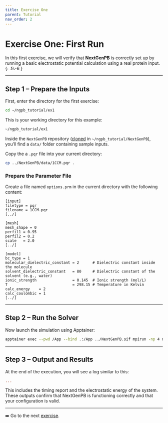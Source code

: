 ```yaml
---
title: Exercise One
parent: Tutorial
nav_order: 2
---
```


# Exercise One: First Run

In this first exercise, we will verify that **NextGenPB** is correctly set up by running a basic electrostatic potential calculation using a real protein input.
{: .fs-6 }

---

## Step 1 – Prepare the Inputs

First, enter the directory for the first exercise:

```bash
cd ~/ngpb_tutorial/ex1
```

This is your working directory for this example:

```bash
~/ngpb_tutorial/ex1
```

Inside the `NextGenPB` repository ([cloned](/nextgenpb_tutorial/docs/tutorial/stage) in `~/ngpb_tutorial/NextGenPB`), you’ll find a `data/` folder containing sample inputs.

Copy the a `.pqr` file into your current directory:

```bash
cp ../NextGenPB/data/1CCM.pqr .
```

### Prepare the Parameter File

Create a file named `options.prm` in the current directory with the following content:

```
[input]
filetype = pqr
filename = 1CCM.pqr
[../]

[mesh]
mesh_shape = 0
perfil1 = 0.95
perfil2 = 0.2
scale   = 2.0
[../]

[model]
bc_type = 1                                
molecular_dielectric_constant = 2      # Dielectric constant inside the molecule
solvent_dielectric_constant   = 80     # Dielectric constant of the solvent (e.g., water)
ionic_strength                = 0.145  # Ionic strength (mol/L)
T                             = 298.15 # Temperature in Kelvin
calc_energy    = 2
calc_coulombic = 1
[../]
```

---

## Step 2 – Run the Solver

Now launch the simulation using Apptainer:

```bash
apptainer exec --pwd /App --bind .:/App ../NextGenPB.sif mpirun -np 4 ngpb --prmfile options.prm
```
---

## Step 3 – Output and Results

At the end of the execution, you will see a log similar to this:

```ini
...
```

This includes the timing report and the electrostatic energy of the system.
These outputs confirm that NextGenPB is functioning correctly and that your configuration is valid.

---

➡️ Go to the next [exercise](/nextgenpb_tutorial/docs/tutorial/ex2).

